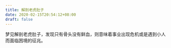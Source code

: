 ```yaml
---
title: 解剖老虎肚子
date: 2020-02-15T20:54:12+08:00
draft: false
---
```


梦见解剖老虎肚子，发现只有骨头没有鲜血，则意味着事业出现危机或是遇到小人而面临困境的征兆。<br>
